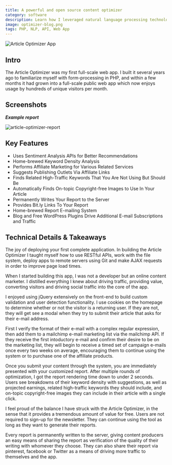 ```yaml
---
title: A powerful and open source content optimizer
category: software
description: Learn how I leveraged natural language processing technology to build a full-stack app that suggests improvements to your writing
image: optimizer-blog.png
tags: PHP, NLP, API, Web App
---
```

![Article Optimizer App](/optimizer-screens/symfony-optimizer-splash.png)

## Intro

The Article Optimizer was my first full-scale web app. I built it several years ago to familiarize myself with form-processing in PHP, and within a few months it had grown into a full-scale public web app which now enjoys usage by hundreds of unique visitors per month.

## Screenshots

**_Example report_**

![article-optimizer-report](/optimizer-screens/article-optimizer-example-report.png)

## Key Features

* Uses Sentiment Analysis APIs for Better Recommendations
* Home-brewed Keyword Density Analysis
* Performs Affiliate Marketing for Various Related Services
* Suggests Publishing Outlets Via Affiliate Links
* Finds Related High-Traffic Keywords That You Are Not Using But Should Be
* Automatically Finds On-topic Copyright-free Images to Use In Your Article
* Permanently Writes Your Report to the Server
* Provides Bit.ly Links To Your Report
* Home-brewed Report E-mailing System
* Blog and Free WordPress Plugins Drive Additional E-mail Subscriptions and Traffic

## Technical Details & Takeaways

The joy of deploying your first complete application. In building the Article Optimizer I taught myself how to use RESTful APIs, work with the file system, deploy apps to remote servers using Git and make AJAX requests in order to improve page load times.

When I started building this app, I was not a developer but an online content marketer. I distilled everything I knew about driving traffic, providing value, converting visitors and driving social traffic into the core of the app.

I enjoyed using jQuery extensively on the front-end to build custom validation and user detection functionality. I use cookies on the homepage to determine whether or not the visitor is a returning user. If they are not, they will get see a modal when they try to submit their article that asks for their e-mail address.

First I verify the format of their e-mail with a complex regular expression, then add them to a mailchimp e-mail marketing list via the mailchimp API. If they receive the first intoductory e-mail and confirm their desire to be on the marketing list, they will begin to receive a timed set of campaign e-mails once every two weeks on average, encouraging them to continue using the system or to purchase one of the affiliate products.

Once you submit your content through the system, you are immediately presented with your customized report. After multiple rounds of optimization, I got the report rendering time down to under 2 seconds. Users see breakdowns of their keyword density with suggestions, as well as projected earnings, related high-traffic keywords they should include, and on-topic copyright-free images they can include in their article with a single click.

I feel proud of the balance I have struck with the Article Optimizer, in the sense that it provides a tremendous amount of value for free. Users are not required to sign-up for the newsletter. They can continue using the tool as long as they want to generate their reports.

Every report is permanently written to the server, giving content producers an easy means of sharing the report as verification of the quality of their writing with whomever they choose. They can also share their report via pinterest, facebook or Twitter as a means of driving more traffic to themselves and the app.

